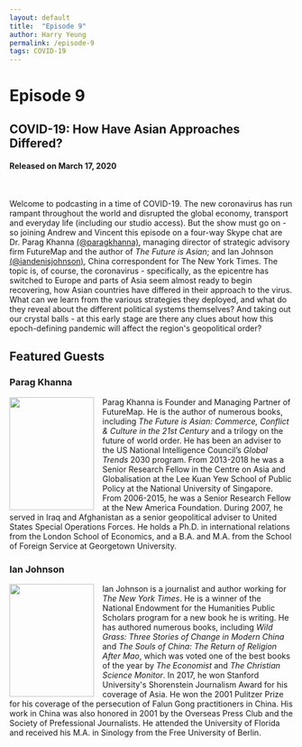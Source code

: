 ```yaml
---
layout: default
title:  "Episode 9"
author: Harry Yeung
permalink: /episode-9
tags: COVID-19
---
```


# Episode 9
## COVID-19: How Have Asian Approaches Differed?
#### Released on March 17, 2020

<div id="buzzsprout-player-3037882"></div>
<script src="https://www.buzzsprout.com/699187/3037882-covid-19-how-have-asian-approaches-differed.js?container_id=buzzsprout-player-3037882&player=small" type="text/javascript" charset="utf-8"></script>
<br>

Welcome to podcasting in a time of COVID-19. The new coronavirus has run rampant throughout the world and disrupted the global economy, transport and everyday life (including our studio access). But the show must go on - so joining Andrew and Vincent this episode on a four-way Skype chat are Dr. Parag Khanna [(@paragkhanna)](https://twitter.com/paragkhanna), managing director of strategic advisory firm FutureMap and the author of *The Future is Asian*; and Ian Johnson [(@iandenisjohnson)](https://twitter.com/iandenisjohnson), China correspondent for The New York Times. The topic is, of course, the coronavirus - specifically, as the epicentre has switched to Europe and parts of Asia seem almost ready to begin recovering, how Asian countries have differed in their approach to the virus. What can we learn from the various strategies they deployed, and what do they reveal about the different political systems themselves? And taking out our crystal balls - at this early stage are there any clues about how this epoch-defining pandemic will affect the region's geopolitical order?

## Featured Guests

### Parag Khanna

<html>
<head>
<style>
img {
  float: left;
}
</style>
</head>
<body>

<p><img src="https://user-images.githubusercontent.com/67763587/89873606-9243ef80-db6f-11ea-94e8-08f33f601696.png"
 style="width:150px;height:200px;margin-right:15px;">
Parag Khanna is Founder and Managing Partner of FutureMap. He is the author of numerous books, including <i>The Future is Asian: Commerce, Conflict & Culture in the 21st Century</i> and a trilogy on the future of world order. He has been an adviser to the US National Intelligence Council’s <i>Global Trends</i> 2030 program. From 2013-2018 he was a Senior Research Fellow in the Centre on Asia and Globalisation at the Lee Kuan Yew School of Public Policy at the National University of Singapore. From 2006-2015, he was a Senior Research Fellow at the New America Foundation. During 2007, he served in Iraq and Afghanistan as a senior geopolitical adviser to United States Special Operations Forces. He holds a Ph.D. in international relations from the London School of Economics, and a B.A. and M.A. from the School of Foreign Service at Georgetown University. </p>

</body>
</html>

### Ian Johnson

<html>
<head>
<style>
img {
  float: left;
}
</style>
</head>
<body>

<p><img src="https://user-images.githubusercontent.com/67763587/89875260-e64fd380-db71-11ea-8584-e6241c03e193.png"
 style="width:150px;height:200px;margin-right:15px;">
Ian Johnson is a journalist and author working for <i>The New York Times</i>. He is a winner of the National Endowment for the Humanities Public Scholars program for a new book he is writing. He has authored numerous books, including <i>Wild Grass: Three Stories of Change in Modern China</i> and <i> The Souls of China: The Return of Religion After Mao</i>, which was voted one of the best books of the year by <i>The Economist</i> and <i>The Christian Science Monitor</i>. In 2017, he won Stanford University's Shorenstein Journalism Award for his coverage of Asia. He won the 2001 Pulitzer Prize for his coverage of the persecution of Falun Gong practitioners in China. His work in China was also honored in 2001 by the Overseas Press Club and the Society of Prefessional Journalists. He attended the University of Florida and received his M.A. in Sinology from the Free University of Berlin. </p>

</body>
</html>
